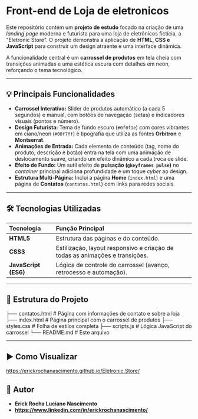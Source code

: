 # Front-end de Loja de eletronicos

Este repositório contém um **projeto de estudo** focado na criação de uma *landing page* moderna e futurista para uma loja de eletrônicos fictícia, a "Eletronic Store". O projeto demonstra a aplicação de **HTML, CSS e JavaScript** para construir um design atraente e uma interface dinâmica.

A funcionalidade central é um **carrossel de produtos** em tela cheia com transições animadas e uma estética escura com detalhes em neon, reforçando o tema tecnológico.

---

## 💡 Principais Funcionalidades

* **Carrossel Interativo:** Slider de produtos automático (a cada 5 segundos) e manual, com botões de navegação (setas) e indicadores visuais (pontos e número).
* **Design Futurista:** Tema de fundo escuro (`#0f0f1e`) com cores vibrantes em ciano/neon (`#00f7ff`) e tipografia que utiliza as fontes **Orbitron** e **Montserrat**.
* **Animações de Entrada:** Cada elemento de conteúdo (tag, nome do produto, descrição e botão) entra na tela com uma animação de deslocamento suave, criando um efeito dinâmico a cada troca de slide.
* **Efeito de Fundo:** Um sutil efeito de **pulsação (`@keyframes pulse`)** no *container* principal adiciona profundidade e um toque *cyber* ao design.
* **Estrutura Multi-Página:** Inclui a página **Home** (`index.html`) e uma página de **Contatos** (`contatos.html`) com links para redes sociais.

---

## 🛠️ Tecnologias Utilizadas

| Tecnologia | Função Principal |
| :--- | :--- |
| **HTML5** | Estrutura das páginas e do conteúdo. |
| **CSS3** | Estilização, layout responsivo e criação de todas as animações e transições. |
| **JavaScript (ES6)** | Lógica de controle do carrossel (avanço, retrocesso e automação). |

---

## 📁 Estrutura do Projeto

├── contatos.html        # Página com informações de contato e sobre a loja
├── index.html           # Página principal com o carrossel de produtos
├── styles.css           # Folha de estilos completa
├── scripts.js           # Lógica JavaScript do carrossel
└── README.md            # Este arquivo

---

## ▶️ Como Visualizar

https://erickrochanascimento.github.io/Eletronic.Store/

## 👤 Autor

- **Erick Rocha Luciano Nascimento**
- **https://www.linkedin.com/in/erickrochanascimento/**
